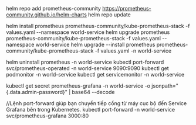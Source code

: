 helm repo add prometheus-community https://prometheus-community.github.io/helm-charts
helm repo update

helm install prometheus prometheus-community/kube-prometheus-stack -f values.yaml --namespace world-service
helm upgrade prometheus prometheus-community/kube-prometheus-stack -f values.yaml --namespace world-service
helm upgrade --install prometheus prometheus-community/kube-prometheus-stack -f values.yaml -n world-service

helm uninstall prometheus -n world-service
kubectl port-forward svc/prometheus-operated -n world-service 9090:9090
kubectl get podmonitor -n world-service
kubectl get servicemonitor -n world-service

kubectl get secret prometheus-grafana -n world-service -o jsonpath="{.data.admin-password}" | base64 --decode

//Lệnh port-forward giúp bạn chuyển tiếp cổng từ máy cục bộ đến Service Grafana bên trong Kubernetes.
kubectl port-forward -n world-service svc/prometheus-grafana 3000:80
